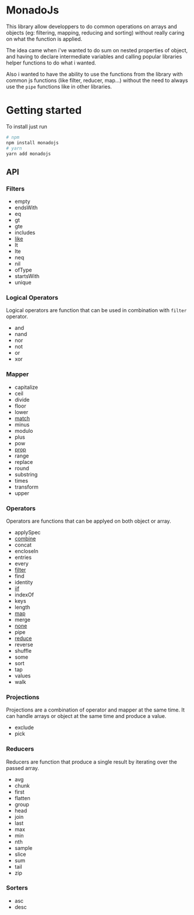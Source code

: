 # MonadoJs

This library allow developpers to do common operations on arrays and objects (eg: filtering, mapping, reducing and sorting) without really caring on what the function is applied.

The idea came when i've wanted to do sum on nested properties of object, and having to declare intermediate variables and calling popular libraries helper functions to do what i wanted.

Also i wanted to have the ability to use the functions from the library with common js functions (like filter, reducer, map...) without the need to always use the `pipe` functions like in other libraries.

# Getting started
To install just run
```bash
# npm
npm install monadojs
# yarn
yarn add monadojs
```

## API
### Filters
- empty
- endsWith
- eq
- gt
- gte
- includes
- [like](examples/filters/like/index.md)
- lt
- lte
- neq
- nil
- ofType
- startsWith
- unique

### Logical Operators
Logical operators are function that can be used in combination with `filter` operator.
- and
- nand
- nor
- not
- or
- xor

### Mapper
- capitalize
- ceil
- divide
- floor
- lower
- [match](examples/mappers/match/index.md)
- minus
- modulo
- plus
- pow
- [prop](examples/mappers/prop/index.md)
- range
- replace
- round
- substring
- times
- transform
- upper

### Operators
Operators are functions that can be applyed on both object or array.
- applySpec
- [combine](examples/operators/combine/index.md)
- concat
- encloseIn
- entries
- every
- [filter](examples/operators/filter/index.md)
- find
- identity
- [iif](examples/operators/iif/index.md)
- indexOf
- keys
- length
- [map](examples/operators/map/index.md)
- merge
- [none](examples/operators/none/index.md)
- pipe
- [reduce](examples/operators/reduce/index.md)
- reverse
- shuffle
- some
- sort
- tap
- values
- walk

### Projections
Projections are a combination of operator and mapper at the same time. It can handle arrays or object at the same time and produce a value.

- exclude
- pick

### Reducers
Reducers are function that produce a single result by iterating over the passed array.

- avg
- chunk
- first
- flatten
- group
- head
- join
- last
- max
- min
- nth
- sample
- slice
- sum
- tail
- zip

### Sorters
- asc
- desc
